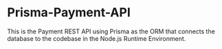 # Prisma-Payment-API
This is the Payment REST API using Prisma as the ORM that connects the database to the codebase in the Node.js Runtime Environment.
